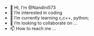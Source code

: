 - 👋 Hi, I’m @Nandini573
- 👀 I’m interested in coding
- 🌱 I’m currently learning c,c++, python;
- 💞️ I’m looking to collaborate on ...
- 📫 How to reach me ...

<!---
Nandini573/Nandini573 is a ✨ special ✨ repository because its `README.md` (this file) appears on your GitHub profile.
You can click the Preview link to take a look at your changes.
--->
